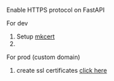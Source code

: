 Enable HTTPS protocol on FastAPI


For dev

1. Setup [mkcert](https://github.com/FiloSottile/mkcert)
2. 

For prod (custom domain)

1. create ssl certificates [click here](https://www.linode.com/docs/security/ssl/install-lets-encrypt-to-create-ssl-certificates/)
